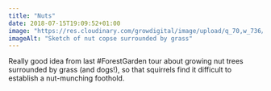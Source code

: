 ```yaml
---
title: "Nuts"
date: 2018-07-15T19:09:52+01:00
image: "https://res.cloudinary.com/growdigital/image/upload/q_70,w_736/v1544297215/sketch-43224766342.jpg"
imageAlt: "Sketch of nut copse surrounded by grass"
---
```


Really good idea from last #ForestGarden tour about growing nut trees surrounded by grass (and dogs!), so that squirrels find it difficult to establish a nut-munching foothold. 
